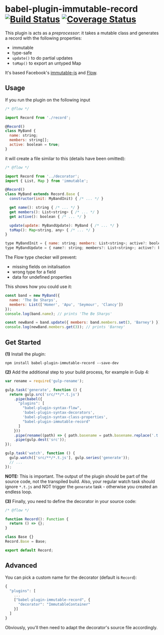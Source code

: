# babel-plugin-immutable-record [![Build Status](https://travis-ci.org/stephanos/babel-plugin-immutable-record.svg)](https://travis-ci.org/stephanos/babel-plugin-immutable-record) [![Coverage Status](https://coveralls.io/repos/stephanos/babel-plugin-immutable-record/badge.svg?branch=master&service=github)](https://coveralls.io/github/stephanos/babel-plugin-immutable-record?branch=master)


This plugin is acts as a *preprocessor*: it takes a mutable class
and generates a record with the following properties:

  - immutable
  - type-safe
  - `update()` to do partial updates
  - `toMap()` to export an untyped Map

It's based Facebook's
  [immutable-js](https://facebook.github.io/immutable-js/)
  and
  [Flow](http://flowtype.org/).


## Usage

If you run the plugin on the following input

```js
/* @flow */

import Record from './record';

@Record()
class MyBand {
  name: string;
  members: string[];
  active: boolean = true;
}
```

it will create a file similar to this (details have been omitted):

```js
/* @flow */

import Record from '../decorator';
import { List, Map } from 'immutable';

@Record()
class MyBand extends Record.Base {
  constructor(init: MyBandInit) { /* ... */ }

  get name(): string { /* ... */ }
  get members(): List<string> { /* ... */ }
  get active(): boolean { /* ... */ }

  update(update: MyBandUpdate): MyBand { /* ... */ }
  toMap(): Map<string, any> { /* ... */ }
}

type MyBandInit = { name: string; members: List<string>; active?: boolean };
type MyBandUpdate = { name?: string; members?: List<string>; active?: boolean };
```

The Flow type checker will prevent:

   - missing fields on initalisation
   - wrong type for a field
   - data for undefined properties

This shows how you could use it:

```js
const band = new MyBand({
  name: 'The Be Sharps',
  members: List(['Homer', 'Apu', 'Seymour', 'Clancy'])
});
console.log(band.name); // prints 'The Be Sharps'

const newBand = band.update({ members: band.members.set(3, 'Barney') });
console.log(newBand.members.get(3)); // prints 'Barney'
```

## Get Started

**(1)** Install the plugin:

```
npm install babel-plugin-immutable-record --save-dev
```

**(2)** Add the additional step to your build process, for example in Gulp 4:

```js
var rename = require('gulp-rename');

gulp.task('generate', function () {
  return gulp.src('src/**/*.t.js')
    .pipe(babel({
      "plugins": [
        "babel-plugin-syntax-flow",
        'babel-plugin-syntax-decorators',
        'babel-plugin-syntax-class-properties',
        "babel-plugin-immutable-record"
      ]
    }))
    .pipe(rename((path) => { path.basename = path.basename.replace('.t', '') }))
    .pipe(gulp.dest('src'));
});

gulp.task('watch', function () {
  gulp.watch(['src/**/*.t.js'], gulp.series('generate'));
  // ...
});
```

**NOTE:** This is important. The output of the plugin
should be part of the source code, not the transpiled build.
Also, your regular watch task should ignore `*.t.js` and
NOT trigger the `generate` task - otherwise you created an endless loop.

**(3)** Finally, you need to define the decorator in your source code:

```js
/* @flow */

function Record(): Function {
  return () => {};
}

class Base {}
Record.Base = Base;

export default Record;
```


## Advanced

You can pick a custom name for the decorator (default is `Record`):

```js
{
  "plugins": [
    ...
    ["babel-plugin-immutable-record", {
      "decorator": "ImmutableContainer"
    }]
  ]
}
```

Obviously, you'll then need to adapt the decorator's source file accordingly.
